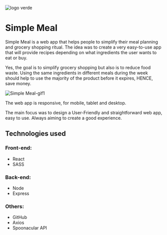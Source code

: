 ![logo verde](https://user-images.githubusercontent.com/34225929/162877354-061a5166-0400-4d34-8591-7ea947834200.png)


# Simple Meal

Simple Meal is a web app that helps people to simplify their meal planning and grocery shopping ritual. The idea was to create a very easy-to-use app that will provide recipes depending on what ingredients the user wants to eat or buy.

Yes, the goal is to simplify grocery shopping but also is to reduce food waste. Using the same ingredients in different meals during the week should help to use the majority of the product before it expires, HENCE, save money.

![Simple Meal-gif1](https://user-images.githubusercontent.com/34225929/162876920-5fe340dd-ef44-47f0-b8fb-7260110c6be1.gif)

The web app is responsive, for mobile, tablet and desktop.

The main focus was to design a User-Friendly and straightforward web app,  easy to use. Always aiming to create a good experience.


## Technologies used

### Front-end:
- React
- SASS

### Back-end:
- Node
- Express

### Others:
- GitHub
- Axios
- Spoonacular API





